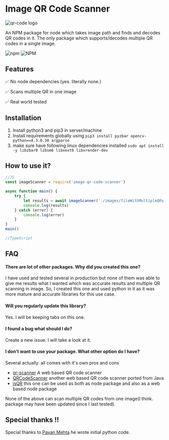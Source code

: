 # Image QR Code Scanner

![qr-code logo](https://user-images.githubusercontent.com/6497827/91564420-40b4a680-e95e-11ea-9a45-e8fc7084aa4a.png)

An NPM package for node which takes image path and finds and decodes QR codes in it. The only package which supports/decodes multiple QR codes in a single image.

![npm](https://img.shields.io/npm/v/image-qr-code-scanner?style=flat-square)
![NPM](https://img.shields.io/npm/l/image-qr-code-scanner?style=flat-square)

## Features

✅ No node dependencies (yes. literally none.)

✅ Scans multiple QR in one image

✅ Real world tested 

## Installation

1. Install python3 and pip3 in server/machine
1. Install requirements globally using
        `pip3 install pyzbar opencv-python==4.3.0.38 argparse`
1. make sure have following linux dependencies installed 
        `sudo apt install -y libzbar0 libsm6 libxext6 libxrender-dev`

## How to use it?

```javascript
//JS
const imageScanner = require('image-qr-code-scanner')

async function main() {
    try {
        let results = await imageScanner('./images/fileWithMultipleQRs.jpg')
        console.log(results)
    } catch (error) {
        console.log(error)
    }
}
main()
```

```typescript
//TypeScript

```

## FAQ

#### There are lot of other packages. Why did you created this one?
I have used and tested several in production but none of them was able to give me results what I wanted which was accurate results and multiple QR scanning in image. So, I created this one and used python in it as it was more mature and accurate libraries for this use case.

#### Will you regularly update this library?
Yes. I will be keeping tabs on this one.

#### I found a bug what should I do?
Create a new issue. I will take a look at it. 

#### I don't want to use your package. What other option do I have?

Several actually. all comes with it's own pros and cons

- [qr-scanner](https://www.npmjs.com/package/qr-scanner) A web based QR code scanner
- [QRCodeScanner](https://www.npmjs.com/package/qr-code-scanner) another web based QR code scanner ported from Java
- [jsQR](https://github.com/cozmo/jsQR) this one can be used as both as node package and also as a web based node package

None of the above can scan multiple QR codes from one image(I think. package may have been updated since I last tested).

## Special thanks !!
Special thanks to [Pavan Mehta](https://github.com/pavanmehta91) he wrote initial python code.
